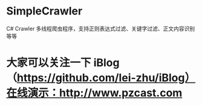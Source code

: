 # SimpleCrawler
C# Crawler 多线程爬虫程序，支持正则表达式过滤、关键字过滤、正文内容识别等等
# 大家可以关注一下 iBlog（https://github.com/lei-zhu/iBlog）在线演示：http://www.pzcast.com
